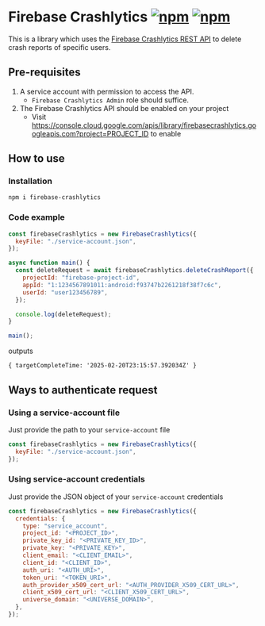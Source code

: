 # Firebase Crashlytics [![npm](https://img.shields.io/npm/v/firebase-crashlytics)](https://www.npmjs.com/package/firebase-crashlytics) [![npm](https://img.shields.io/npm/dt/firebase-crashlytics)](https://www.npmjs.com/package/firebase-crashlytics?activeTab=versions)

This is a library which uses the [Firebase Crashlytics REST API](https://firebase.google.com/docs/reference/crashlytics/rest) to delete crash reports of specific users.

## Pre-requisites

1. A service account with permission to access the API.
   - `Firebase Crashlytics Admin` role should suffice.
2. The Firebase Crashlytics API should be enabled on your project
   - Visit https://console.cloud.google.com/apis/library/firebasecrashlytics.googleapis.com?project=PROJECT_ID to enable

## How to use

### Installation

```
npm i firebase-crashlytics
```

### Code example

```js
const firebaseCrashlytics = new FirebaseCrashlytics({
  keyFile: "./service-account.json",
});

async function main() {
  const deleteRequest = await firebaseCrashlytics.deleteCrashReport({
    projectId: "firebase-project-id",
    appId: "1:1234567891011:android:f93747b2261218f38f7c6c",
    userId: "user123456789",
  });

  console.log(deleteRequest);
}

main();
```

outputs

```
{ targetCompleteTime: '2025-02-20T23:15:57.392034Z' }
```

## Ways to authenticate request

### Using a service-account file

Just provide the path to your `service-account` file

```js
const firebaseCrashlytics = new FirebaseCrashlytics({
  keyFile: "./service-account.json",
});
```

### Using service-account credentials

Just provide the JSON object of your `service-account` credentials

```js
const firebaseCrashlytics = new FirebaseCrashlytics({
  credentials: {
    type: "service_account",
    project_id: "<PROJECT_ID>",
    private_key_id: "<PRIVATE_KEY_ID>",
    private_key: "<PRIVATE_KEY>",
    client_email: "<CLIENT_EMAIL>",
    client_id: "<CLIENT_ID>",
    auth_uri: "<AUTH_URI>",
    token_uri: "<TOKEN_URI>",
    auth_provider_x509_cert_url: "<AUTH_PROVIDER_X509_CERT_URL>",
    client_x509_cert_url: "<CLIENT_X509_CERT_URL>",
    universe_domain: "<UNIVERSE_DOMAIN>",
  },
});
```
